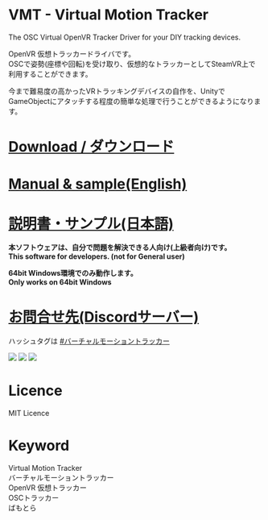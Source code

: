 # VMT - Virtual Motion Tracker
The OSC Virtual OpenVR Tracker Driver for your DIY tracking devices.

OpenVR 仮想トラッカードライバです。  
OSCで姿勢(座標や回転)を受け取り、仮想的なトラッカーとしてSteamVR上で利用することができます。  
  
今まで難易度の高かったVRトラッキングデバイスの自作を、UnityでGameObjectにアタッチする程度の簡単な処理で行うことができるようになります。  

# [Download / ダウンロード](https://github.com/gpsnmeajp/VirtualMotionTracker/releases)  
# [Manual & sample(English)](doc/note_en.md)
# [説明書・サンプル(日本語)](doc/note.md)

**本ソフトウェアは、自分で問題を解決できる人向け(上級者向け)です。**  
**This software for developers. (not for General user)**  
  
**64bit Windows環境でのみ動作します。**  
**Only works on 64bit Windows**  

# [お問合せ先(Discordサーバー)](https://discord.gg/nGapSR7)
ハッシュタグは [#バーチャルモーショントラッカー](https://twitter.com/search?q=%23%E3%83%90%E3%83%BC%E3%83%81%E3%83%A3%E3%83%AB%E3%83%A2%E3%83%BC%E3%82%B7%E3%83%A7%E3%83%B3%E3%83%88%E3%83%A9%E3%83%83%E3%82%AB%E3%83%BC)

<img src="https://github.com/gpsnmeajp/VirtualMotionTracker/blob/master/doc/vmt_vr.png?raw=true"></img>
<img src="https://github.com/gpsnmeajp/VirtualMotionTracker/blob/master/doc/screen0.png?raw=true"></img>
<img src="https://github.com/gpsnmeajp/VirtualMotionTracker/blob/master/doc/Architecture.png?raw=true"></img>

# Licence
MIT Licence

# Keyword
Virtual Motion Tracker  
バーチャルモーショントラッカー    
OpenVR 仮想トラッカー  
OSCトラッカー  
ばもとら  
